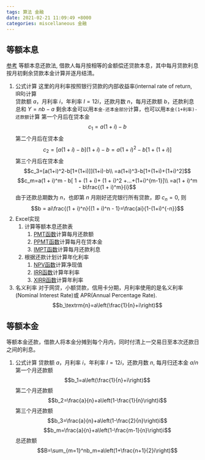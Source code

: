 ```yaml
---
tags: 算法 金融
date: 2021-02-21 11:09:49 +8000
categories: miscellaneous 金融
---
```

## 等额本息
[参考](https://blog.csdn.net/demon7766/article/details/109776497)
等额本息还款法, 借款人每月按相等的金额偿还贷款本息，其中每月贷款利息按月初剩余贷款本金计算并逐月结清。
1. 公式计算
这里的月利率按照银行贷款的内部收益率(internal rate of return, IRR)计算  
贷款额 $a$，月利率 $i$，年利率 $I=12i$，还款月数 $n$，每月还款额 $b$，还款利息总和 $Y=nb-a$
剩余本金可以用`本金-还本金部分`计算，也可以用`本金(1+利率)-还款额`计算
第一个月后在贷本金
$$c_1=a(1+i)-b$$
第二个月后在贷本金
$$c_2=[a(1+i)-b](1+i)-b=a(1+i)^2-b[1+(1+i)]$$
第三个月后在贷本金
$$c_3=[a(1+i)^2-b[1+(1+i)]](1+i)-b\\
=a(1+i)^3-b[1+(1+i)+(1+i)^2]$$$$c_m=a(1 + i)^m - b[ 1 + (1 +  i)+ (1 + i)^2 +…+(1+i)^{m-1}]\\
=a(1 + i)^m - b\frac{(1 + i)^m}{i}$$
由于还款总期数为 $n$，也即第 $n$ 月刚好还完银行所有贷款，即 $c_n = 0$, 则
$$b = ai\frac{(1 + i)^n}{(1 + i)^n - 1}=\frac{ai}{1-(1+i)^{-n}}$$
2. Excel实现
	1. 计算等额本息还款表
		1. [PMT函数](https://support.microsoft.com/zh-cn/office/pmt-函数-0214da64-9a63-4996-bc20-214433fa6441)计算每月还款额
		2. [PPMT函数](https://support.microsoft.com/zh-cn/office/ppmt-函数-c370d9e3-7749-4ca4-beea-b06c6ac95e1b)计算每月在贷本金
		3. [IMPT函数](https://support.microsoft.com/zh-cn/office/ipmt-函数-5cce0ad6-8402-4a41-8d29-61a0b054cb6f)计算每月还款利息
	2. 根据还款计划计算年化利率
		1. [NPV函数](https://support.microsoft.com/zh-cn/office/npv-函数-8672cb67-2576-4d07-b67b-ac28acf2a568)计算净现值
		2. [IRR函数](https://support.microsoft.com/zh-cn/office/irr-函数-64925eaa-9988-495b-b290-3ad0c163c1bc)计算年利率
		3. [XIRR函数](https://support.microsoft.com/zh-cn/office/xirr-函数-de1242ec-6477-445b-b11b-a303ad9adc9d)计算年利率
3. 名义利率
对于网贷，小额贷款，信用卡分期，月利率使用的是名义利率(Nominal Interest Rate)或 APR(Annual Percentage Rate).
$$b_\textrm{n}=a\left(\frac{1}{n}+i\right)$$

## 等额本金
等额本金还款，借款人将本金分摊到每个月内，同时付清上一交易日至本次还款日之间的利息。
1. 公式计算
贷款额 $a$，月利率 $i$，年利率 $I=12i$，还款月数 $n$, 每月归还本金 $a/n$
第一个月还款额
$$b_1=a\left(\frac{1}{n}+i\right)$$
第二个月还款额
$$b_2=\frac{a}{n}+a\left(1-\frac{1}{n}\right)i$$
第三个月还款额
$$b_3=\frac{a}{n}+a\left(1-\frac{2}{n}\right)i$$ $$b_m=\frac{a}{n}+a\left(1-\frac{m-1}{n}\right)i$$
总还款额
$$B=\sum_{m=1}^nb_m=a\left(1+\frac{n+1}{2}i\right)$$
